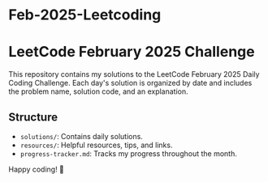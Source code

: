 # Feb-2025-Leetcoding
# LeetCode February 2025 Challenge

This repository contains my solutions to the LeetCode February 2025 Daily Coding Challenge. Each day's solution is organized by date and includes the problem name, solution code, and an explanation.

## Structure
- `solutions/`: Contains daily solutions.
- `resources/`: Helpful resources, tips, and links.
- `progress-tracker.md`: Tracks my progress throughout the month.

Happy coding! 🚀
